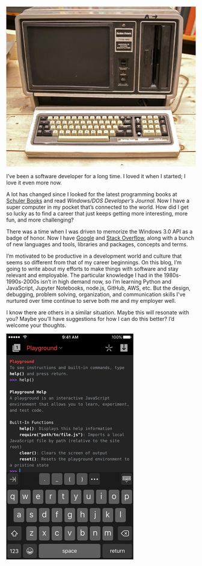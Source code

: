 <!--
.. title: Hello There!
.. slug: hello-there
.. date: 2020-05-01 12:00:00 UTC-04:00
.. tags: software
.. category: blog
.. link:
.. description:
.. type: text
.. nocomments: True
-->

![TRS-80 Model II](/images/trs80.jpeg)

I’ve been a software developer for a long time. I loved it when I started; I love it even more now.

A lot has changed since I looked for the latest programming books at [Schuler Books](https://www.schulerbooks.com/) and read _Windows/DOS Developer’s Journal_. Now I have a super computer in my pocket that’s connected to the world. How did I get so lucky as to find a career that just keeps getting more interesting, more fun, and more challenging?

There was a time when I was driven to memorize the Windows 3.0 API as a badge of honor. Now I have [Google](https://www.google.com) and [Stack Overflow](https://www.stackoverflow.com), along with a bunch of new languages and tools, libraries and packages, concepts and terms.

I’m motivated to be productive in a development world and culture that seems so different from that of my career beginnings. On this blog, I’m going to write about my efforts to make things with software and stay relevant and employable. The particular knowledge I had in the 1980s-1990s-2000s isn’t in high demand now, so I’m learning Python and JavaScript, Jupyter Notebooks, node.js, GitHub, AWS, etc.
But the design, debugging, problem solving, organization, and communication skills I've nurtured over time continue to serve both me
and my employer well.

I know there are others in a similar situation. Maybe this will resonate with you? Maybe you’ll have suggestions for how I can do this better? I’d welcome your thoughts.

![code on iPhone](/images/iphone-code.png)
